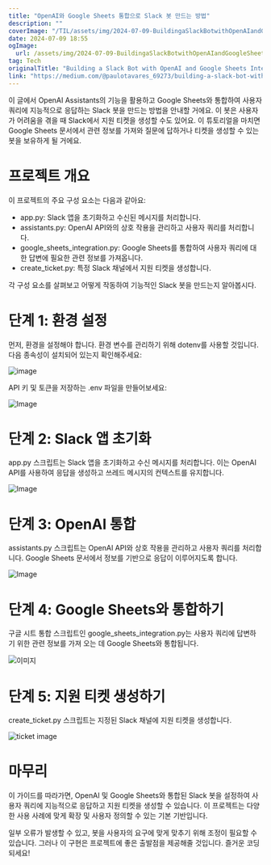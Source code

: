 ```yaml
---
title: "OpenAI와 Google Sheets 통합으로 Slack 봇 만드는 방법"
description: ""
coverImage: "/TIL/assets/img/2024-07-09-BuildingaSlackBotwithOpenAIandGoogleSheetsIntegration_0.png"
date: 2024-07-09 18:55
ogImage:
  url: /assets/img/2024-07-09-BuildingaSlackBotwithOpenAIandGoogleSheetsIntegration_0.png
tag: Tech
originalTitle: "Building a Slack Bot with OpenAI and Google Sheets Integration"
link: "https://medium.com/@paulotavares_69273/building-a-slack-bot-with-openai-and-google-sheets-integration-94b1b8397266"
---
```


이 글에서 OpenAI Assistants의 기능을 활용하고 Google Sheets와 통합하여 사용자 쿼리에 지능적으로 응답하는 Slack 봇을 만드는 방법을 안내할 거에요. 이 봇은 사용자가 어려움을 겪을 때 Slack에서 지원 티켓을 생성할 수도 있어요. 이 튜토리얼을 마치면 Google Sheets 문서에서 관련 정보를 가져와 질문에 답하거나 티켓을 생성할 수 있는 봇을 보유하게 될 거에요.

# 프로젝트 개요

이 프로젝트의 주요 구성 요소는 다음과 같아요:

- app.py: Slack 앱을 초기화하고 수신된 메시지를 처리합니다.
- assistants.py: OpenAI API와의 상호 작용을 관리하고 사용자 쿼리를 처리합니다.
- google_sheets_integration.py: Google Sheets를 통합하여 사용자 쿼리에 대한 답변에 필요한 관련 정보를 가져옵니다.
- create_ticket.py: 특정 Slack 채널에서 지원 티켓을 생성합니다.

<div class="content-ad"></div>

각 구성 요소를 살펴보고 어떻게 작동하여 기능적인 Slack 봇을 만드는지 알아봅시다.

# 단계 1: 환경 설정

먼저, 환경을 설정해야 합니다. 환경 변수를 관리하기 위해 dotenv를 사용할 것입니다. 다음 종속성이 설치되어 있는지 확인해주세요:

![image](/TIL/assets/img/2024-07-09-BuildingaSlackBotwithOpenAIandGoogleSheetsIntegration_0.png)

<div class="content-ad"></div>

API 키 및 토큰을 저장하는 .env 파일을 만들어보세요:

![Image](/TIL/assets/img/2024-07-09-BuildingaSlackBotwithOpenAIandGoogleSheetsIntegration_1.png)

# 단계 2: Slack 앱 초기화

app.py 스크립트는 Slack 앱을 초기화하고 수신 메시지를 처리합니다. 이는 OpenAI API를 사용하여 응답을 생성하고 쓰레드 메시지의 컨텍스트를 유지합니다.

<div class="content-ad"></div>

![Image](/TIL/assets/img/2024-07-09-BuildingaSlackBotwithOpenAIandGoogleSheetsIntegration_2.png)

# 단계 3: OpenAI 통합

assistants.py 스크립트는 OpenAI API와 상호 작용을 관리하고 사용자 쿼리를 처리합니다. Google Sheets 문서에서 정보를 기반으로 응답이 이루어지도록 합니다.

![Image](/TIL/assets/img/2024-07-09-BuildingaSlackBotwithOpenAIandGoogleSheetsIntegration_3.png)

<div class="content-ad"></div>

# 단계 4: Google Sheets와 통합하기

구글 시트 통합 스크립트인 google_sheets_integration.py는 사용자 쿼리에 답변하기 위한 관련 정보를 가져 오는 데 Google Sheets와 통합됩니다.

![이미지](/TIL/assets/img/2024-07-09-BuildingaSlackBotwithOpenAIandGoogleSheetsIntegration_4.png)

# 단계 5: 지원 티켓 생성하기

<div class="content-ad"></div>

create_ticket.py 스크립트는 지정된 Slack 채널에 지원 티켓을 생성합니다.

![ticket image](/TIL/assets/img/2024-07-09-BuildingaSlackBotwithOpenAIandGoogleSheetsIntegration_5.png)

# 마무리

이 가이드를 따라가면, OpenAI 및 Google Sheets와 통합된 Slack 봇을 설정하여 사용자 쿼리에 지능적으로 응답하고 지원 티켓을 생성할 수 있습니다. 이 프로젝트는 다양한 사용 사례에 맞게 확장 및 사용자 정의할 수 있는 기본 기반입니다.

<div class="content-ad"></div>

일부 오류가 발생할 수 있고, 봇을 사용자의 요구에 맞게 맞추기 위해 조정이 필요할 수 있습니다. 그러나 이 구현은 프로젝트에 좋은 출발점을 제공해줄 것입니다. 즐거운 코딩되세요!
